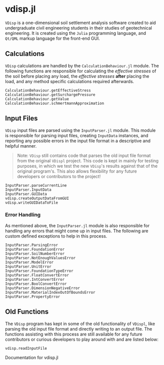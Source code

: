 # vdisp.jl

`VDisp` is a one-dimensional soil settlement analysis software created to aid undergraduate civil engineering students in their studies of geotechnical engineering. It is created using the `Julia` programming language, and `Qt/QML` markup language for the front-end GUI.

## Calculations

`VDisp` calculations are handled by the `CalculationBehaviour.jl` module. The following functions are responsible for calculating the *effective stresses* of the soil before placing any load, the *effective stresses* **after** placing the load, and any method specific calculations required afterwards.

```@docs
CalculationBehaviour.getEffectiveStress
CalculationBehaviour.getSurchargePressure
CalculationBehaviour.getValue
CalculationBehaviour.schmertmannApproximation
```

## Input Files

`VDisp` input files are parsed using the `InputParser.jl` module. This module is responsible for parsing input files, creating `InputData` instances, and reporting any possible errors in the input file format in a descriptive and helpful manner.

> Note: `VDisp` still contains code that parses the old input file format from the original `VDispl` project. This code is kept in mainly for testing purposes, in which we test the new `VDisp`'s results against that of the original program's. This also allows flexibility for any future developers or contributors to the project!

```@docs
InputParser.parseCurrentLine
InputParser.InputData
InputParser.GUIData
vdisp.createOutputDataFromGUI
vdisp.writeGUIDataToFile
```

### Error Handling

As mentioned above, the `InputParser.jl` module is also responsible for handling any errors that might come up in input files. The following
are custom defined exceptions to help in this process.

```@docs
InputParser.ParsingError
InputParser.FoundationError
InputParser.SoilNumberError
InputParser.NotEnoughValuesError
InputParser.ModelError
InputParser.UnitError
InputParser.FoundationTypeError
InputParser.FloatConvertError
InputParser.IntConvertError
InputParser.BoolConvertError
InputParser.DimensionNegativeError
InputParser.MaterialIndexOutOfBoundsError
InputParser.PropertyError
```

## Old Functions

The `VDisp` program has kept in some of the old functionality of `VDispl`, like parsing the old input file format and directly writing to an output file. The functions assisting with this process are still available for any future contributors or curious developers to play around with and are listed below:

```@docs
vdisp.readInputFile
```

Documentation for vdisp.jl
